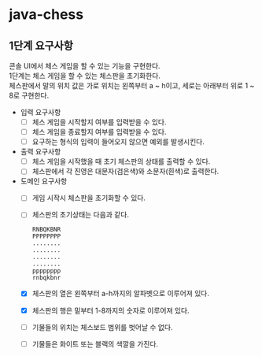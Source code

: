 # java-chess

## 1단계 요구사항

콘솔 UI에서 체스 게임을 할 수 있는 기능을 구현한다.  
1단계는 체스 게임을 할 수 있는 체스판을 초기화한다.  
체스판에서 말의 위치 값은 가로 위치는 왼쪽부터 a ~ h이고, 세로는 아래부터 위로 1 ~ 8로 구현한다.

- 입력 요구사항
    - [ ] 체스 게임을 시작할지 여부를 입력받을 수 있다.
    - [ ] 체스 게임을 종료할지 여부를 입력받을 수 있다.
    - [ ] 요구하는 형식의 입력이 들어오지 않으면 예외를 발생시킨다.
- 출력 요구사항
    - [ ] 체스 게임을 시작했을 때 초기 체스판의 상태를 출력할 수 있다.
    - [ ] 체스판에서 각 진영은 대문자(검은색)와 소문자(흰색)로 출력한다.
- 도메인 요구사항
    - [ ] 게임 시작시 체스판을 초기화할 수 있다.
    - [ ] 체스판의 초기상태는 다음과 같다.
      ```
      RNBQKBNR
      PPPPPPPP
      ........
      ........
      ........
      ........
      pppppppp
      rnbqkbnr
      ```
    - [x] 체스판의 열은 왼쪽부터 a-h까지의 알파벳으로 이루어져 있다.
    - [x] 체스판의 행은 밑부터 1-8까지의 숫자로 이루어져 있다.
    - [ ] 기물들의 위치는 체스보드 범위를 벗어날 수 없다.
    - [ ] 기물들은 화이트 또는 블랙의 색깔을 가진다.

